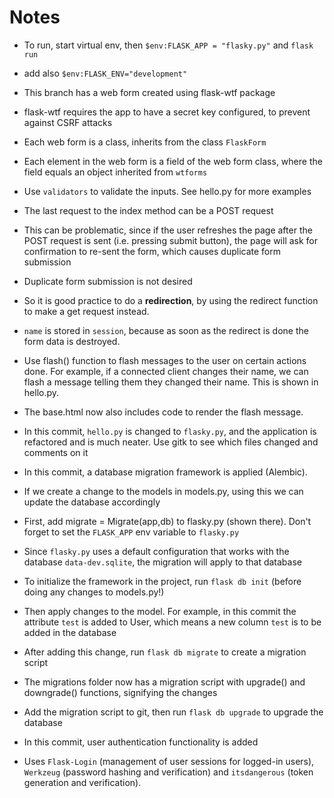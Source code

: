Notes
======
- To run, start virtual env, then ```$env:FLASK_APP = "flasky.py"``` and ```flask run```
- add also ```$env:FLASK_ENV="development"```
- This branch has a web form created using flask-wtf package
- flask-wtf requires the app to have a secret key configured, to prevent against CSRF attacks
- Each web form is a class, inherits from the class ```FlaskForm```
- Each element in the web form is a field of the web form class, where the field
  equals an object inherited from ```wtforms```
- Use ```validators``` to validate the inputs. See hello.py for more examples

- The last request to the index method can be a POST request
- This can be problematic, since if the user refreshes the page after the POST
  request is sent (i.e. pressing submit button), the page will ask for confirmation
  to re-sent the form, which causes duplicate form submission
- Duplicate form submission is not desired
- So it is good practice to do a <b>redirection</b>, by using the redirect function
  to make a get request instead.
- ```name``` is stored in ```session```, because as soon as the redirect is done 
  the form data is destroyed.

- Use flash() function to flash messages to the user on certain
  actions done. For example, if a connected client changes their
  name, we can flash a message telling them they changed their name. This is shown in hello.py.
- The base.html now also includes code to render the flash message.

- In this commit, ```hello.py``` is changed to ```flasky.py```, and the application is refactored and is much neater. Use gitk to see which files changed and comments on it

- In this commit, a database migration framework is applied (Alembic). 
- If we create a change to the models in models.py, using this we can update the database accordingly
- First, add migrate = Migrate(app,db) to flasky.py (shown there). Don't forget to set the ```FLASK_APP``` env variable to ```flasky.py```
- Since ```flasky.py``` uses a default configuration that works with the database ```data-dev.sqlite```, the migration will apply to that database
- To initialize the framework in the project, run ```flask db init``` (before doing any changes to models.py!)
- Then apply changes to the model. For example, in this commit the attribute ```test``` is added to User, which means a new column ```test``` is to be added in the database
- After adding this change, run ```flask db migrate``` to create a migration script
- The migrations folder now has a migration script with upgrade() and downgrade() functions, signifying the changes
- Add the migration script to git, then run ```flask db upgrade``` to upgrade the database

- In this commit, user authentication functionality is added
- Uses ```Flask-Login``` (management of user sessions for logged-in users), ```Werkzeug``` (password hashing and verification) and ```itsdangerous``` (token generation and verification).
   